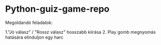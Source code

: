 # Python-guiz-game-repo

Megoldandó feladatok: 

1."Jó válasz" / "Rossz válasz" hosszabb kiírása
2. Play gomb megnyomás hatására elinduljon egy harc

